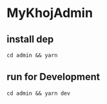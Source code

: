 # MyKhojAdmin

## install dep

```script
cd admin && yarn  
```

## run for Development

```script
cd admin && yarn dev
```
